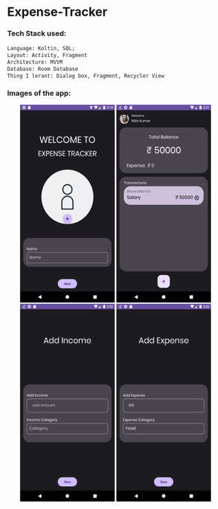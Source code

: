 # Expense-Tracker
### Tech Stack used:
    Language: Koltin, SQL;
    Layout: Activity, Fragment
    Architecture: MVVM
    Database: Room Database
    Thing I lerant: Dialog box, Fragment, Recycler View

### Images of the app:
<p align="center">
  <img width="220" height="460" src="https://github.com/kumar-nitin-tech/Expense-Tracker/blob/master/Screenshots/Screenshot_1688039394.png">
     <img width="220" height="460" src="https://github.com/kumar-nitin-tech/Expense-Tracker/blob/master/Screenshots/Screenshot_1688039482.png">
    <img width="220" height="460" src="https://github.com/kumar-nitin-tech/Expense-Tracker/blob/master/Screenshots/Screenshot_1688039529.png">
    <img width="220" height="460" src="https://github.com/kumar-nitin-tech/Expense-Tracker/blob/master/Screenshots/Screenshot_1688039571.png">
</p>

